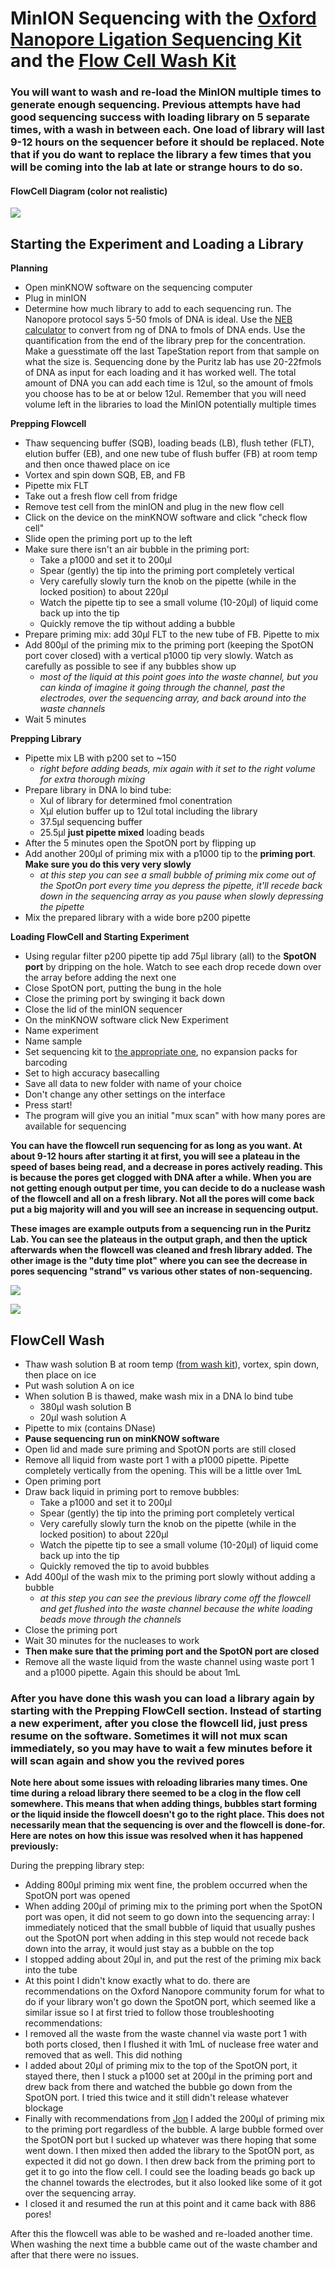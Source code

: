 # MinION Sequencing with the [Oxford Nanopore Ligation Sequencing Kit](https://store.nanoporetech.com/ligation-sequencing-kit.html) and the [Flow Cell Wash Kit](https://store.nanoporetech.com/flow-cell-wash-kit-r9.html)

### You will want to wash and re-load the MinION multiple times to generate enough sequencing. Previous attempts have had good sequencing success with loading library on 5 separate times, with a wash in between each. One load of library will last 9-12 hours on the sequencer before it should be replaced. Note that if you do want to replace the library a few times that you will be coming into the lab at late or strange hours to do so.

#### **FlowCell Diagram** (color not realistic)

![](https://raw.githubusercontent.com/meschedl/PPP-Lab-Resources/master/images/minION.jpg)

## Starting the Experiment and Loading a Library

**Planning**
- Open minKNOW software on the sequencing computer
- Plug in minION
- Determine how much library to add to each sequencing run. The Nanopore protocol says 5-50 fmols of DNA is ideal. Use the [NEB calculator](https://nebiocalculator.neb.com/#!/dsdnaends) to convert from ng of DNA to fmols of DNA ends. Use the quantification from the end of the library prep for the concentration. Make a guesstimate off the last TapeStation report from that sample on what the size is. Sequencing done by the Puritz lab has use 20-22fmols of DNA as input for each loading and it has worked well. The total amount of DNA you can add each time is 12ul, so the amount of fmols you choose has to be at or below 12ul. Remember that you will need volume left in the libraries to load the MinION potentially multiple times

**Prepping Flowcell**
- Thaw sequencing buffer (SQB), loading beads (LB), flush tether (FLT), elution buffer (EB), and one new tube of flush buffer (FB) at room temp and then once thawed place on ice
- Vortex and spin down SQB, EB, and FB
- Pipette mix FLT
- Take out a fresh flow cell from fridge
- Remove test cell from the minION and plug in the new flow cell
- Click on the device on the minKNOW software and click "check flow cell"
- Slide open the priming port up to the left
- Make sure there isn't an air bubble in the priming port:
  - Take a p1000 and set it to 200µl
  - Spear (gently) the tip into the priming port completely vertical
  - Very carefully slowly turn the knob on the pipette (while in the locked position) to about 220µl
  - Watch the pipette tip to see a small volume (10-20µl) of liquid come back up into the tip
  - Quickly remove the tip without adding a bubble
- Prepare priming mix: add 30µl FLT to the new tube of FB. Pipette to mix
- Add 800µl of the priming mix to the priming port (keeping the SpotON port cover closed) with a vertical p1000 tip very slowly. Watch as carefully as possible to see if any bubbles show up
  - _most of the liquid at this point goes into the waste channel, but you can kinda of imagine it going through the channel, past the electrodes, over the sequencing array, and back around into the waste channels_
- Wait 5 minutes

**Prepping Library**
- Pipette mix LB with p200 set to ~150
  - _right before adding beads, mix again with it set to the right volume for extra thorough mixing_
- Prepare library in DNA lo bind tube:
    - Xul of library for determined fmol conentration
    - Xµl elution buffer up to 12ul total including the library
    - 37.5µl sequencing buffer
    - 25.5µl **just pipette mixed** loading beads
- After the 5 minutes open the SpotON port by flipping up
- Add another 200µl of priming mix with a p1000 tip to the **priming port**. **Make sure you do this very very slowly**
  - _at this step you can see a small bubble of priming mix come out of the SpotOn port every time you depress the pipette, it'll recede back down in the sequencing array as you pause when slowly depressing the pipette_
- Mix the prepared library with a wide bore p200 pipette

**Loading FlowCell and Starting Experiment**
- Using regular filter p200 pipette tip add 75µl library (all) to the **SpotON port** by dripping on the hole. Watch to see each drop recede down over the array before adding the next one
- Close SpotON port, putting the bung in the hole
- Close the priming port by swinging it back down
- Close the lid of the minION sequencer
- On the minKNOW software click New Experiment
- Name experiment
- Name sample
- Set sequencing kit to [the appropriate one](https://store.nanoporetech.com/ligation-sequencing-kit.html), no expansion packs for barcoding
- Set to high accuracy basecalling
- Save all data to new folder with name of your choice
- Don't change any other settings on the interface
- Press start!
- The program will give you an initial "mux scan" with how many pores are available for sequencing

**You can have the flowcell run sequencing for as long as you want. At about 9-12 hours after starting it at first, you will see a plateau in the speed of bases being read, and a decrease in pores actively reading. This is because the pores get clogged with DNA after a while. When you are not getting enough output per time, you can decide to do a nuclease wash of the flowcell and all on a fresh library. Not all the pores will come back put a big majority will and you will see an increase in sequencing output.**

**These images are example outputs from a sequencing run in the Puritz Lab. You can see the plateaus in the output graph, and then the uptick afterwards when the flowcell was cleaned and fresh library added. The other image is the "duty time plot" where you can see the decrease in pores sequencing "strand" vs various other states of non-sequencing.**

![](https://raw.githubusercontent.com/meschedl/PPP-Lab-Resources/master/images/Screen%20Shot%202021-08-13%20at%209.09.32%20AM.png)

![](https://raw.githubusercontent.com/meschedl/MES_Puritz_Lab_Notebook/master/images/dt.png)

## FlowCell Wash


- Thaw wash solution B at room temp ([from wash kit](https://store.nanoporetech.com/flow-cell-wash-kit-r9.html)), vortex, spin down, then place on ice
- Put wash solution A on ice
- When solution B is thawed, make wash mix in a DNA lo bind tube
  - 380µl wash solution B
  - 20µl wash solution A
- Pipette to mix (contains DNase)
- **Pause sequencing run on minKNOW software**
- Open lid and made sure priming and SpotON ports are still closed
- Remove all liquid from waste port 1 with a p1000 pipette.  Pipette completely vertically from the opening. This will be a little over 1mL
- Open priming port
- Draw back liquid in priming port to remove bubbles:
  - Take a p1000 and set it to 200µl
  - Spear (gently) the tip into the priming port completely vertical
  - Very carefully slowly turn the knob on the pipette (while in the locked position) to about 220µl
  - Watch the pipette tip to see a small volume (10-20µl) of liquid come back up into the tip
  - Quickly removed the tip to avoid bubbles
- Add 400µl of the wash mix to the priming port slowly without adding a bubble
  - _at this step you can see the previous library come off the flowcell and get flushed into the waste channel because the white loading beads move through the channels_
- Close the priming port
- Wait 30 minutes for the nucleases to work
- **Then make sure that the priming port and the SpotON port are closed**
- Remove all the waste liquid from the waste channel using waste port 1 and a p1000 pipette. Again this should be about 1mL


### After you have done this wash you can load a library again by starting with the Prepping FlowCell section. Instead of starting a new experiment, after you close the flowcell lid, just press resume on the software. Sometimes it will not mux scan immediately, so you may have to wait a few minutes before it will scan again and show you the revived pores


**Note here about some issues with reloading libraries many times. One time during a reload library there seemed to be a clog in the flow cell somewhere. This means that when adding things, bubbles start forming or the liquid inside the flowcell doesn't go to the right place. This does not necessarily mean that the sequencing is over and the flowcell is done-for. Here are notes on how this issue was resolved when it has happened previously:**

During the prepping library step:

- Adding 800µl priming mix went fine, the problem occurred when the SpotON port was opened
- When adding 200µl of priming mix to the priming port when the SpotON port was open, it did not seem to go down into the sequencing array: I immediately noticed that the small bubble of liquid that usually pushes out the SpotON port when adding in this step would not recede back down into the array, it would just stay as a bubble on the top
- I stopped adding about 20µl in, and put the rest of the priming mix back into the tube
- At this point I didn't know exactly what to do. there are recommendations on the Oxford Nanopore community forum for what to do if your library won't go down the SpotON port, which seemed like a similar issue so I at first tried to follow those troubleshooting recommendations:
- I removed all the waste from the waste channel via waste port 1 with both ports closed, then I flushed it with 1mL of nuclease free water and removed that as well. This did nothing
- I added about 20µl of priming mix to the top of the SpotON port, it stayed there, then I stuck a p1000 set at 200µl in the priming port and drew back from there and watched the bubble go down from the SpotON port. I tried this twice and it still didn't release whatever blockage
- Finally with recommendations from [Jon](https://github.com/jpuritz) I added the 200µl of priming mix to the priming port regardless of the bubble. A large bubble formed over the SpotON port but I sucked up whatever was there hoping that some went down. I then mixed then added the library to the SpotON port, as expected it did not go down. I then drew back from the priming port to get it to go into the flow cell. I could see the loading beads go back up the channel towards the electrodes, but it also looked like some of it got over the sequencing array.
- I closed it and resumed the run at this point and it came back with 886 pores!

After this the flowcell was able to be washed and re-loaded another time. When washing the next time a bubble came out of the waste chamber and after that there were no issues.
